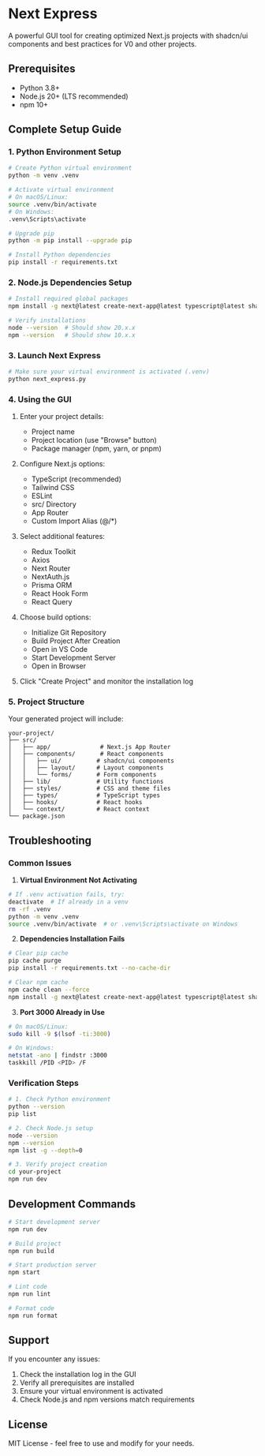 # Next Express

A powerful GUI tool for creating optimized Next.js projects with shadcn/ui components and best practices for V0 and other projects.

## Prerequisites

- Python 3.8+
- Node.js 20+ (LTS recommended)
- npm 10+

## Complete Setup Guide

### 1. Python Environment Setup

```bash
# Create Python virtual environment
python -m venv .venv

# Activate virtual environment
# On macOS/Linux:
source .venv/bin/activate
# On Windows:
.venv\Scripts\activate

# Upgrade pip
python -m pip install --upgrade pip

# Install Python dependencies
pip install -r requirements.txt
```

### 2. Node.js Dependencies Setup

```bash
# Install required global packages
npm install -g next@latest create-next-app@latest typescript@latest shadcn-ui@latest

# Verify installations
node --version  # Should show 20.x.x
npm --version   # Should show 10.x.x
```

### 3. Launch Next Express

```bash
# Make sure your virtual environment is activated (.venv)
python next_express.py
```

### 4. Using the GUI

1. Enter your project details:
   - Project name
   - Project location (use "Browse" button)
   - Package manager (npm, yarn, or pnpm)

2. Configure Next.js options:
   - TypeScript (recommended)
   - Tailwind CSS
   - ESLint
   - src/ Directory
   - App Router
   - Custom Import Alias (@/*)

3. Select additional features:
   - Redux Toolkit
   - Axios
   - Next Router
   - NextAuth.js
   - Prisma ORM
   - React Hook Form
   - React Query

4. Choose build options:
   - Initialize Git Repository
   - Build Project After Creation
   - Open in VS Code
   - Start Development Server
   - Open in Browser

5. Click "Create Project" and monitor the installation log

### 5. Project Structure

Your generated project will include:
```
your-project/
├── src/
│   ├── app/              # Next.js App Router
│   ├── components/       # React components
│   │   ├── ui/          # shadcn/ui components
│   │   ├── layout/      # Layout components
│   │   └── forms/       # Form components
│   ├── lib/             # Utility functions
│   ├── styles/          # CSS and theme files
│   ├── types/           # TypeScript types
│   ├── hooks/           # React hooks
│   └── context/         # React context
└── package.json
```

## Troubleshooting

### Common Issues

1. **Virtual Environment Not Activating**
```bash
# If .venv activation fails, try:
deactivate  # If already in a venv
rm -rf .venv
python -m venv .venv
source .venv/bin/activate  # or .venv\Scripts\activate on Windows
```

2. **Dependencies Installation Fails**
```bash
# Clear pip cache
pip cache purge
pip install -r requirements.txt --no-cache-dir

# Clear npm cache
npm cache clean --force
npm install -g next@latest create-next-app@latest typescript@latest shadcn-ui@latest
```

3. **Port 3000 Already in Use**
```bash
# On macOS/Linux:
sudo kill -9 $(lsof -ti:3000)

# On Windows:
netstat -ano | findstr :3000
taskkill /PID <PID> /F
```

### Verification Steps

```bash
# 1. Check Python environment
python --version
pip list

# 2. Check Node.js setup
node --version
npm --version
npm list -g --depth=0

# 3. Verify project creation
cd your-project
npm run dev
```

## Development Commands

```bash
# Start development server
npm run dev

# Build project
npm run build

# Start production server
npm start

# Lint code
npm run lint

# Format code
npm run format
```

## Support

If you encounter any issues:
1. Check the installation log in the GUI
2. Verify all prerequisites are installed
3. Ensure your virtual environment is activated
4. Check Node.js and npm versions match requirements

## License

MIT License - feel free to use and modify for your needs.